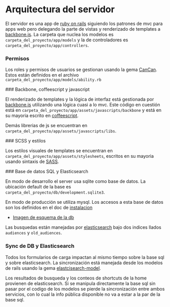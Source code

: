 # Arquitectura del servidor

El servidor es una app de [ruby on rails](http://www.rubyonrails.org.es/) siguiendo los patrones de mvc para apps web pero delegando la parte de vistas y renderizado de templates a [backbone.js](http://backbonejs.org/). La carpeta que nuclea los modelos es `carpeta_del_proyecto/app/models` y la de controladores es `carpeta_del_proyecto/app/controllers`. 

### Permisos

Los roles y permisos de usuarios se gestionan usando la gema [CanCan](https://github.com/ryanb/cancan). Estos están definidos en el archivo `carpeta_del_proyecto/app/models/ability.rb`

### Backbone, coffeescript y javascript

El renderizado de templates y la lógica de interfaz está gestionada por [backbone.js](http://backbonejs.org/) utilizando una lógica cuasi a lo mvc. Este código en cuestión está en `carpeta_del_proyecto/app/assets/javascripts/backbone` y está en su mayoria escrito en [coffeescript](http://coffeescript.org/).

Demás librerias de js se encuentran en `carpeta_del_proyecto/app/assets/javascripts/libs`. 

### SCSS y estilos

Los estilos visuales de templates se encuentran en `carpeta_del_proyecto/app/assets/stylesheets`, escritos en su mayoria usando sintaxis de [SASS](http://sass-lang.com/).

### Base de datos SQL y Elasticsearch

En modo de desarrollo el server usa sqlite como base de datos. La ubicación default de la base es `carpeta_del_proyecto/db/development.sqlite3`. 

En modo de producción se utiliza mysql. Los accesos a esta base de datos son los definidos en el doc de [instalacion](./instalacion.md)

- [Imagen de esquema de la db](./db.png?raw=true)

Las busquedas están manejadas por [elasticsearch](https://www.elastic.co/products/elasticsearch) bajo dos indices llados `audiences` y `old_audiences`.

### Sync de DB y Elasticsearch

Todos los formularios de carga impactan al mismo tiempo sobre la base sql y sobre elasticsearch. La sincronización está manejada desde los modelos de rails usando la gema [elastcisearch-model](https://github.com/elastic/elasticsearch-rails/tree/master/elasticsearch-model). 

Los resultados de busqueda y los conteos de shortcuts de la home provienen de elasticsearch. Si se manipula directamente la base sql sin pasar por el codigo de los modelos se pierde la sincronización entre ambos servicios, con lo cual la info pública disponible no va a estar a la par de la base sql. 